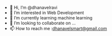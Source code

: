 - 👋 Hi, I’m @dhanavelravi
- 👀 I’m interested in Web Development
- 🌱 I’m currently learning machine learning
- 💞️ I’m looking to collaborate on ...
- 📫 How to reach me :dhanavelsmart@gmail.com

<!---
dhanavelravi/dhanavelravi is a ✨ special ✨ repository because its `README.md` (this file) appears on your GitHub profile.
You can click the Preview link to take a look at your changes.
--->
